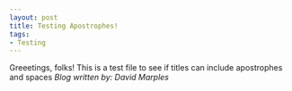```yaml
---
layout: post
title: Testing Apostrophes!
tags:
- Testing
---
```


Greeetings, folks! This is a test file to see if titles can include apostrophes and spaces
*Blog written by: David Marples*
